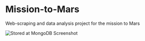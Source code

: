 # Mission-to-Mars
Web-scraping and data analysis project for the mission to Mars




![Stored at MongoDB Screenshot](https://user-images.githubusercontent.com/112348240/208797202-a3262c38-2bd7-4949-9117-486b50dfbd76.png)
